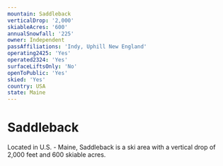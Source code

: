 ```yaml
---
mountain: Saddleback
verticalDrop: '2,000'
skiableAcres: '600'
annualSnowfall: '225'
owner: Independent
passAffiliations: 'Indy, Uphill New England'
operating2425: 'Yes'
operated2324: 'Yes'
surfaceLiftsOnly: 'No'
openToPublic: 'Yes'
skied: 'Yes'
country: USA
state: Maine
---
```


# Saddleback

Located in U.S. - Maine, Saddleback is a ski area with a vertical drop of 2,000 feet and 600 skiable acres.
